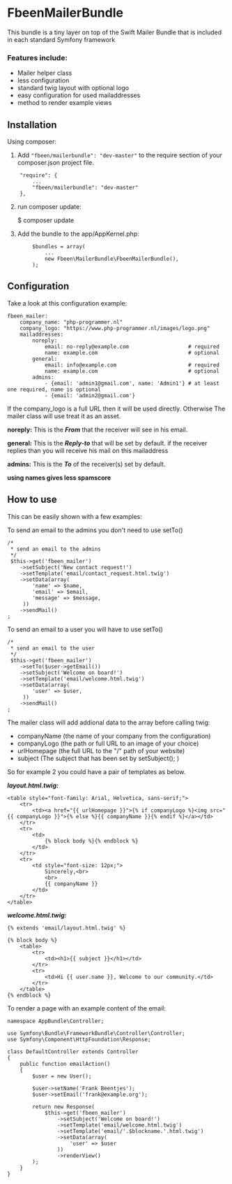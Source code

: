 # FbeenMailerBundle

This bundle is a tiny layer on top of the Swift Mailer Bundle that is included in each standard Symfony framework

### Features include:

* Mailer helper class
* less configuration
* standard twig layout with optional logo
* easy configuration for used mailaddresses
* method to render example views


## Installation

Using composer:

1) Add `"fbeen/mailerbundle": "dev-master"` to the require section of your composer.json project file.

```
    "require": {
        ...
        "fbeen/mailerbundle": "dev-master"
    },
```

2) run composer update:

    $ composer update

3) Add the bundle to the app/AppKernel.php:
```
        $bundles = array(
            ...
            new Fbeen\MailerBundle\FbeenMailerBundle(),
        );
```

## Configuration

Take a look at this configuration example:
```
fbeen_mailer:
    company_name: "php-programmer.nl"
    company_logo: "https://www.php-programmer.nl/images/logo.png"
    mailaddresses:
        noreply: 
            email: no-reply@example.com                   # required
            name: example.com                             # optional
        general: 
            email: info@example.com                       # required
            name: example.com                             # optional
        admins:
            - {email: 'admin1@gmail.com', name: 'Admin1'} # at least one required, name is optional
            - {email: 'admin2@gmail.com'}

```
If the company_logo is a full URL then it will be used directly. Otherwise The mailer class will use treat it as an asset.

**noreply:** This is the ***From*** that the receiver will see in his email.

**general:** This is the ***Reply-to*** that will be set by default. if the receiver replies than you will receive his mail on this mailaddress

**admins:** This is the ***To*** of the receiver(s) set by default.

**using names gives less spamscore**

## How to use

This can be easily shown with a few examples:

To send an email to the admins you don't need to use setTo()
```
/*
 * send an email to the admins
 */
 $this->get('fbeen_mailer')
    ->setSubject('New contact request!')
    ->setTemplate('email/contact_request.html.twig')
    ->setData(array(
        'name' => $name,
        'email' => $email,
        'message' => $message,
     ))
    ->sendMail()
;    
```

To send an email to a user you will have to use setTo()
```
/*
 * send an email to the user
 */
 $this->get('fbeen_mailer')
 	->setTo($user->getEmail())
    ->setSubject('Welcome on board!')
    ->setTemplate('email/welcome.html.twig')
    ->setData(array(
        'user' => $user,
     ))
    ->sendMail()
;    
```

The mailer class will add addional data to the array before calling twig:
* companyName (the name of your company from the configuration)
* companyLogo (the path or full URL to an image of your choice)
* urlHomepage (the full URL to the "/" path of your website)
* subject     (The subject that has been set by setSubject(); )

So for example 2 you could have a pair of templates as below.

***layout.html.twig:***
```
<table style="font-family: Arial, Helvetica, sans-serif;">
    <tr>
        <td><a href="{{ urlHomepage }}">{% if companyLogo %}<img src="{{ companyLogo }}">{% else %}{{ companyName }}{% endif %}</a></td>
    </tr>
    <tr>
        <td>
            {% block body %}{% endblock %}
        </td>
    </tr>
    <tr>
        <td style="font-size: 12px;">
            Sincerely,<br>
            <br>
            {{ companyName }}
        </td>
    </tr>
</table>
```

***welcome.html.twig:***
```
{% extends 'email/layout.html.twig' %}

{% block body %}
    <table>
        <tr>
            <td><h1>{{ subject }}</h1></td>
        </tr>
        <tr>
            <td>Hi {{ user.name }}, Welcome to our community.</td>
        </tr>
    </table>
{% endblock %}
```
To render a page with an example content of the email:
```
namespace AppBundle\Controller;

use Symfony\Bundle\FrameworkBundle\Controller\Controller;
use Symfony\Component\HttpFoundation\Response;

class DefaultController extends Controller
{
    public function emailAction()
    {
        $user = new User();
        
        $user->setName('Frank Beentjes');
        $user->setEmail('frank@example.org');
        
        return new Response(
        	$this->get('fbeen_mailer')
            	->setSubject('Welcome on board!')
            	->setTemplate('email/welcome.html.twig')
            	->setTemplate('email/'.$blockname.'.html.twig')
            	->setData(array(
                	'user' => $user
            	))
            	->renderView()
        );
    }
}
```